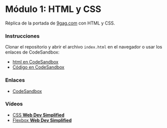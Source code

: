# Módulo 1: HTML y CSS
Réplica de la portada de [9gag.com](https://9gag.com/) con HTML y CSS.

### Instrucciones
Clonar el repositorio y abrir el archivo `index.html` en el navegador o usar los enlaces de CodeSandbox:  
* [html en CodeSandbox](https://7l5h7d.csb.app/)
* [Código en CodeSandbox](https://codesandbox.io/s/7l5h7d)

### Enlaces
* [CodeSandbox](https://codesandbox.io/)

### Vídeos
* [CSS **Web Dev Simplified**](https://youtu.be/1PnVor36_40)
* [Flexbox **Web Dev Simplified**](https://www.youtube.com/watch?v=fYq5PXgSsbE)